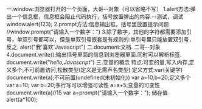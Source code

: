 一.window:浏览器打开的一个页面，大哥--对象（可以省略不写）
1.alert方法:弹出一个信息框，信息框会阻止代码执行，括号放置弹出的内容.--测试，调试
window.alert(123);
2.prompt方法:信息输出框，括号里放置提示问题
//window.prompt("请输入一个数字：")
3.除了数字，其他的字符都需要添加引号，单双引号都可以，但是单双引号嵌套是有规则的:单引号里只能放置双引号，反之.
alert("我'喜欢'Javascript")
二.document:文档. 二哥--对象
4.document.write():输出括号里面的信息到浏览器里面.同时可以解析标签.
document.write("<em>hello,Javascript</em>")
三.变量的概念
特点:可变的量,写入内存,定义多个,不可前置访问,松散类型(定义是无需声名类型)
定义方式:var(关键字)
document.write(a);不可前置(undefined(未初始化))
var a=10,b=20;定义多个
var a=10;
var b=20;多行写可以增强可读性
a=a+5;变量的可变性
document.write(a)//15
var a=prompt("请输入一个数字："); 储存值
alert(a*100);
